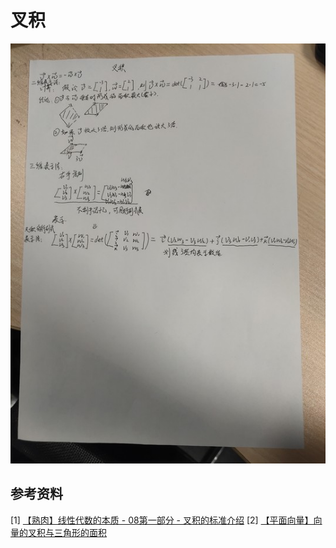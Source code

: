 # 叉积

![lADPD3IrrVYdWzzND8DNC9A_3024_4032](../pic/lADPD3IrrVYdWzzND8DNC9A_3024_4032.jpg)

## 参考资料

[1] [【熟肉】线性代数的本质 - 08第一部分 - 叉积的标准介绍](https://www.bilibili.com/video/av6341515/)
[2] [【平面向量】向量的叉积与三角形的面积](https://zhuanlan.zhihu.com/p/34191849)
